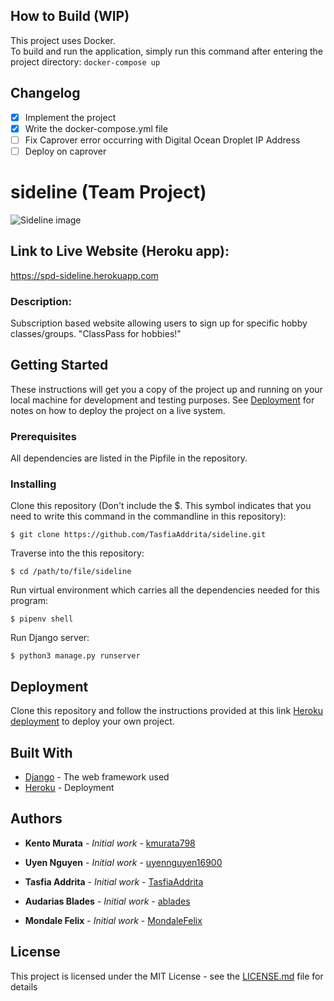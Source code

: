 <!-- Dockerized project README -->
## How to Build (WIP)
This project uses Docker.  
To build and run the application, simply run this command after entering the project directory: 
``` docker-compose up ```

## Changelog
- [x] Implement the project
- [x] Write the docker-compose.yml file
- [ ] Fix Caprover error occurring with Digital Ocean Droplet IP Address
- [ ] Deploy on caprover

<!-- Base project README -->
# sideline (Team Project)
![Sideline image](https://henricolibrary.org/images/easyblog_articles/129/b2ap3_large_20190712-hobbies-blog.jpg)

## Link to Live Website (Heroku app):
https://spd-sideline.herokuapp.com

### Description:
Subscription based website allowing users to sign up for specific hobby classes/groups.
"ClassPass for hobbies!"

## Getting Started

These instructions will get you a copy of the project up and running on your local machine for development and testing purposes. See [Deployment](#deployment) for notes on how to deploy the project on a live system.

### Prerequisites

All dependencies are listed in the Pipfile in the repository.

### Installing

Clone this repository   (Don't include the $. This symbol indicates that you need to write this command in the commandline in this repository):

```
$ git clone https://github.com/TasfiaAddrita/sideline.git
```

Traverse into the this repository:

```
$ cd /path/to/file/sideline
```

Run virtual environment which carries all the dependencies needed for this program:

```
$ pipenv shell
```

Run Django server:

```
$ python3 manage.py runserver
```

## Deployment
Clone this repository and follow the instructions provided at this link [Heroku deployment](https://devcenter.heroku.com/articles/git) to deploy your own project.

## Built With

* [Django](https://flask.palletsprojects.com/en/1.1.x/) - The web framework used
* [Heroku](https://www.heroku.com) - Deployment

## Authors

* **Kento Murata** - *Initial work* - [kmurata798](https://github.com/kmurata798)

* **Uyen Nguyen** - *Initial work* - [uyennguyen16900](https://github.com/uyennguyen16900)

* **Tasfia Addrita** - *Initial work* - [TasfiaAddrita](https://github.com/TasfiaAddrita)

* **Audarias Blades** - *Initial work* - [ablades](https://github.com/ablades)

* **Mondale Felix** - *Initial work* - [MondaleFelix](https://github.com/MondaleFelix)

## License

This project is licensed under the MIT License - see the [LICENSE.md](LICENSE.md) file for details
